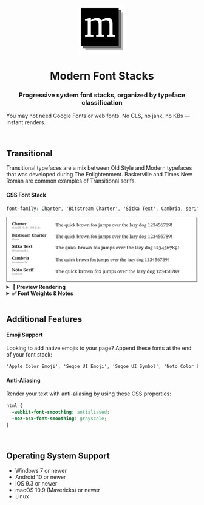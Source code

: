 <p align="center">
  <a href="https://modernfontstacks.com/">
    <img src="img/modern-font-stacks-logo.svg" width="128" height="128" alt="Modern Font Stacks">
  </a>
</p>

<h1 align="center">Modern Font Stacks</h1>
<h3 align="center">Progressive system font stacks, organized by typeface classification</h3>

You may not need Google Fonts or web fonts. No CLS, no jank, no KBs — instant renders.

<br>

## Transitional

Transitional typefaces are a mix between Old Style and Modern typefaces that was developed during The Enlightenment. Baskerville and Times New Roman are common examples of Transitional serifs.

#### CSS Font Stack
```css
font-family: Charter, 'Bitstream Charter', 'Sitka Text', Cambria, serif;
```

<img src="img/transitional-serif.png" alt="Transitional Serif Font Stack"> 

<details>
<summary><strong>🎥 Preview Rendering</strong></summary>
<img src="img/transitional-serif-preview.gif" alt="Transitional Serif Font Stack">
</details>

<details>
<summary><strong>✅ Font Weights & Notes</strong></summary>


#### Supported Font Weights

| Font Weights          | 100 | 200 | 300 | 400 | 500 | 600 | 700 | 800 | 900 |
|:----------------------|:---:|:---:|:---:|:---:|:---:|:---:|:---:|:---:|:---:|
| Charter               |     |     |     |  ●  |     |     |  ●  |     |  ●  |
| Bitstream Charter     |     |     |     |  ●  |     |     |  ●  |     |     |
| Sitka Text            |     |     |     |  ●  |     |     |  ●  |     |     |
| Cambria               |     |     |     |  ●  |     |     |  ●  |     |     |
| Noto Serif¹           |     |     |     |  ●  |     |     |  ●  |     |     |


#### Notes
- Charter is a timeless typeface designed by Matthew Carter in 1987 for low-resolution 300dpi fax machines and laser printers. It has a large x-height helping with readability, and holds up on today's screens.
- Sitka is another typeface designed by Matthew Carter that slightly resembles Charter. Sitka was designed in collaboration Microsoft's Advanced Reading Technologies to optimize readability.
- Android uses Noto Serif as its default `serif` font, so no need to specify in the stack.
- ¹Noto Serif may have all font weights depending on the linux distro.

</details>



<br>

## Additional Features

#### Emoji Support

Looking to add native emojis to your page? Append these fonts at the end of your font stack:

```css
'Apple Color Emoji', 'Segoe UI Emoji', 'Segoe UI Symbol', 'Noto Color Emoji'
```

#### Anti-Aliasing

Render your text with anti-aliasing by using these CSS properties:

```css
html {
  -webkit-font-smoothing: antialiased;
  -moz-osx-font-smoothing: grayscale;
}
```

<br>

## Operating System Support
- Windows 7 or newer
- Android 10 or newer
- iOS 9.3 or newer
- macOS 10.9 (Mavericks) or newer
- Linux
